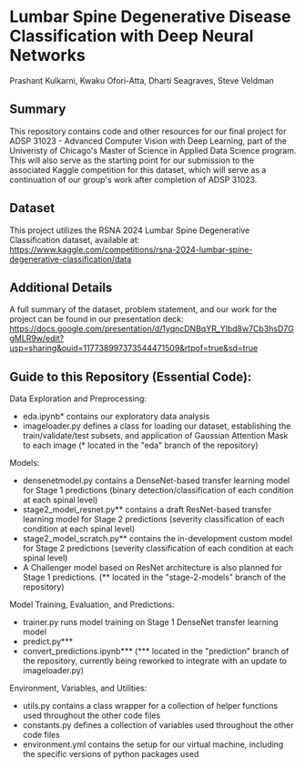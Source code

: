 # Lumbar Spine Degenerative Disease Classification with Deep Neural Networks
Prashant Kulkarni, Kwaku Ofori-Atta, Dharti Seagraves, Steve Veldman

## Summary

This repository contains code and other resources for our final project for ADSP 31023 - Advanced Computer Vision with Deep Learning, part of the Univeristy of Chicago's Master of Science in Applied Data Science program. This will also serve as the starting point for our submission to the associated Kaggle competition for this dataset, which will serve as a continuation of our group's work after completion of ADSP 31023.

## Dataset
This project utilizes the RSNA 2024 Lumbar Spine Degenerative Classification dataset, available at:
https://www.kaggle.com/competitions/rsna-2024-lumbar-spine-degenerative-classification/data

## Additional Details
A full summary of the dataset, problem statement, and our work for the project can be found in our presentation deck:
https://docs.google.com/presentation/d/1yqncDNBqYR_Ylbd8w7Cb3hsD7GgMLR9w/edit?usp=sharing&ouid=117738997373544471509&rtpof=true&sd=true

## Guide to this Repository (Essential Code):
Data Exploration and Preprocessing:
- eda.ipynb* contains our exploratory data analysis
- imageloader.py defines a class for loading our dataset, establishing the train/validate/test subsets, and application of Gaussian Attention Mask to each image
(* located in the "eda" branch of the repository)

Models:
- densenetmodel.py contains a DenseNet-based transfer learning model for Stage 1 predictions (binary detection/classification of each condition at each spinal level)
- stage2_model_resnet.py** contains a draft ResNet-based transfer learning model for Stage 2 predictions (severity classification of each condition at each spinal level)
- stage2_model_scratch.py** contains the in-development custom model for Stage 2 predictions (severity classification of each condition at each spinal level)
- A Challenger model based on ResNet architecture is also planned for Stage 1 predictions.
(** located in the "stage-2-models" branch of the repository)

Model Training, Evaluation, and Predictions:
- trainer.py runs model training on Stage 1 DenseNet transfer learning model
- predict.py*** 
- convert_predictions.ipynb*** 
(*** located in the "prediction" branch of the repository, currently being reworked to integrate with an update to imageloader.py)

Environment, Variables, and Utilities:
- utils.py contains a class wrapper for a collection of helper functions used throughout the other code files
- constants.py defines a collection of variables used throughout the other code files
- environment.yml contains the setup for our virtual machine, including the specific versions of python packages used